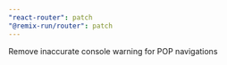 ```yaml
---
"react-router": patch
"@remix-run/router": patch
---
```


Remove inaccurate console warning for POP navigations
